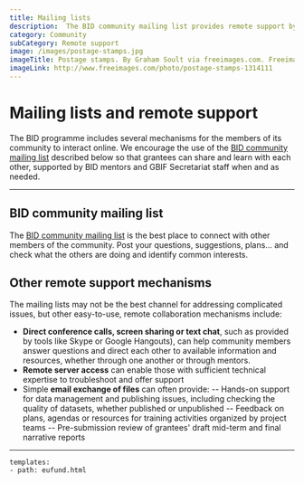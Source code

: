 ```yaml
---
title: Mailing lists
description:  The BID community mailing list provides remote support by enabling grantees to share and learn with each other, with additional help from BID mentors and GBIF Secretariat staff as needed.
category: Community
subCategory: Remote support
image: /images/postage-stamps.jpg
imageTitle: Postage stamps. By Graham Soult via freeimages.com. Freeimages content license.
imageLink: http://www.freeimages.com/photo/postage-stamps-1314111
---
```

# Mailing lists and remote support

The BID programme includes several mechanisms for the members of its community to interact online. We encourage the use of the [BID community mailing list](http://lists.gbif.org/mailman/listinfo/bid-community) described below so that grantees can share and learn with each other, supported by BID mentors and GBIF Secretariat staff when and as needed.

-----------

## BID community mailing list

The [BID community mailing list](http://lists.gbif.org/mailman/listinfo/bid-community) is the best place to connect with other members of the community. Post your questions, suggestions, plans... and check what the others are doing and identify common interests.

## Other remote support mechanisms

The mailing lists may not be the best channel for addressing complicated issues, but other easy-to-use, remote collaboration mechanisms include:

+ **Direct conference calls, screen sharing or text chat**, such as provided by tools like Skype or Google Hangouts), can help community members answer questions and direct each other to available information and resources, whether through one another or through mentors.
+ **Remote server access** can enable those with sufficient technical expertise to troubleshoot and offer support
+ Simple **email exchange of files** can often provide:
-- Hands-on support for data management and publishing issues, including checking the quality of datasets, whether published or unpublished
-- Feedback on plans, agendas or resources for training activities organized by project teams
-- Pre-submission review of grantees' draft mid-term and final narrative reports

-----------

```styledYaml
templates:
- path: eufund.html
```